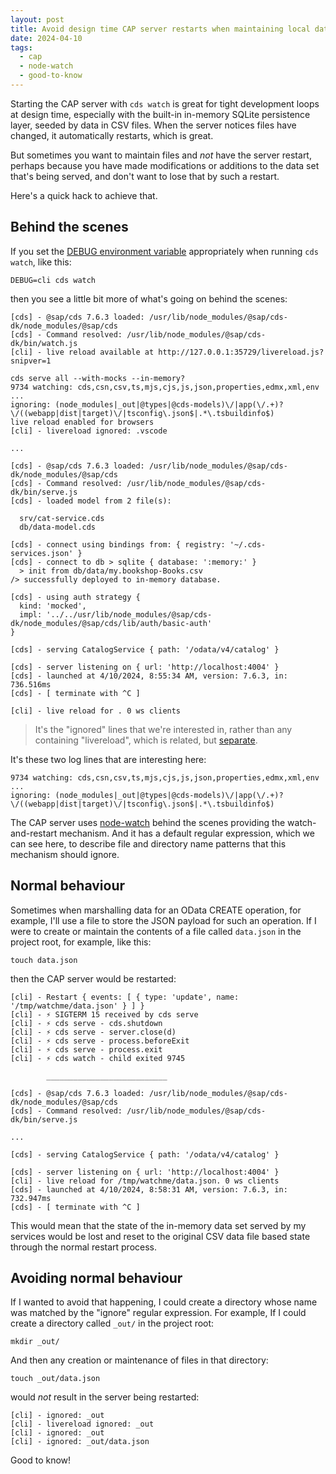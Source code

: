 ```yaml
---
layout: post
title: Avoid design time CAP server restarts when maintaining local data files
date: 2024-04-10
tags:
  - cap
  - node-watch
  - good-to-know
---
```

Starting the CAP server with `cds watch` is great for tight development loops at design time, especially with the built-in in-memory SQLite persistence layer, seeded by data in CSV files. When the server notices files have changed, it automatically restarts, which is great.

But sometimes you want to maintain files and _not_ have the server restart, perhaps because you have made modifications or additions to the data set that's being served, and don't want to lose that by such a restart.

Here's a quick hack to achieve that.

## Behind the scenes

If you set the [DEBUG environment variable](https://cap.cloud.sap/docs/node.js/cds-log#debug-env-variable) appropriately when running `cds watch`, like this:

```shell
DEBUG=cli cds watch
```

then you see a little bit more of what's going on behind the scenes:

```text
[cds] - @sap/cds 7.6.3 loaded: /usr/lib/node_modules/@sap/cds-dk/node_modules/@sap/cds
[cds] - Command resolved: /usr/lib/node_modules/@sap/cds-dk/bin/watch.js
[cli] - live reload available at http://127.0.0.1:35729/livereload.js?snipver=1

cds serve all --with-mocks --in-memory?
9734 watching: cds,csn,csv,ts,mjs,cjs,js,json,properties,edmx,xml,env ...
ignoring: (node_modules|_out|@types|@cds-models)\/|app(\/.+)?\/((webapp|dist|target)\/|tsconfig\.json$|.*\.tsbuildinfo$)
live reload enabled for browsers
[cli] - livereload ignored: .vscode

...

[cds] - @sap/cds 7.6.3 loaded: /usr/lib/node_modules/@sap/cds-dk/node_modules/@sap/cds
[cds] - Command resolved: /usr/lib/node_modules/@sap/cds-dk/bin/serve.js
[cds] - loaded model from 2 file(s):

  srv/cat-service.cds
  db/data-model.cds

[cds] - connect using bindings from: { registry: '~/.cds-services.json' }
[cds] - connect to db > sqlite { database: ':memory:' }
  > init from db/data/my.bookshop-Books.csv
/> successfully deployed to in-memory database.

[cds] - using auth strategy {
  kind: 'mocked',
  impl: '../../usr/lib/node_modules/@sap/cds-dk/node_modules/@sap/cds/lib/auth/basic-auth'
}

[cds] - serving CatalogService { path: '/odata/v4/catalog' }

[cds] - server listening on { url: 'http://localhost:4004' }
[cds] - launched at 4/10/2024, 8:55:34 AM, version: 7.6.3, in: 736.516ms
[cds] - [ terminate with ^C ]

[cli] - live reload for . 0 ws clients
```

> It's the "ignored" lines that we're interested in, rather than any containing "livereload", which is related, but [separate](https://cap.cloud.sap/docs/releases/archive/2021/mar21#live-reload-with-cds-watch).

It's these two log lines that are interesting here:

```text
9734 watching: cds,csn,csv,ts,mjs,cjs,js,json,properties,edmx,xml,env ...
ignoring: (node_modules|_out|@types|@cds-models)\/|app(\/.+)?\/((webapp|dist|target)\/|tsconfig\.json$|.*\.tsbuildinfo$)
```

The CAP server uses [node-watch](https://github.com/yuanchuan/node-watch) behind the scenes providing the watch-and-restart mechanism. And it has a default regular expression, which we can see here, to describe file and directory name patterns that this mechanism should ignore.

## Normal behaviour

Sometimes when marshalling data for an OData CREATE operation, for example, I'll use a file to store the JSON payload for such an operation. If I were to create or maintain the contents of a file called `data.json` in the project root, for example, like this:

```shell
touch data.json
```

then the CAP server would be restarted:

```text
[cli] - Restart { events: [ { type: 'update', name: '/tmp/watchme/data.json' } ] }
[cli] - ⚡️ SIGTERM 15 received by cds serve
[cli] - ⚡️ cds serve - cds.shutdown
[cli] - ⚡️ cds serve - server.close(d)
[cli] - ⚡️ cds serve - process.beforeExit
[cli] - ⚡️ cds serve - process.exit
[cli] - ⚡️ cds watch - child exited 9745

        ___________________________

[cds] - @sap/cds 7.6.3 loaded: /usr/lib/node_modules/@sap/cds-dk/node_modules/@sap/cds
[cds] - Command resolved: /usr/lib/node_modules/@sap/cds-dk/bin/serve.js

...

[cds] - serving CatalogService { path: '/odata/v4/catalog' }

[cds] - server listening on { url: 'http://localhost:4004' }
[cli] - live reload for /tmp/watchme/data.json. 0 ws clients
[cds] - launched at 4/10/2024, 8:58:31 AM, version: 7.6.3, in: 732.947ms
[cds] - [ terminate with ^C ]
```

This would mean that the state of the in-memory data set served by my services would be lost and reset to the original CSV data file based state through the normal restart process.

## Avoiding normal behaviour

If I wanted to avoid that happening, I could create a directory whose name was matched by the "ignore" regular expression. For example, If I could create a directory called `_out/` in the project root:

```shell
mkdir _out/
```

And then any creation or maintenance of files in that directory:

```shell
touch _out/data.json
```

would _not_ result in the server being restarted:

```text
[cli] - ignored: _out
[cli] - livereload ignored: _out
[cli] - ignored: _out
[cli] - ignored: _out/data.json
```

Good to know!
